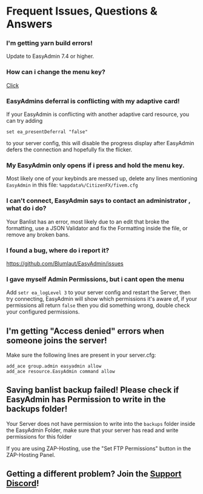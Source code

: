 # Frequent Issues, Questions & Answers

### I'm getting yarn build errors!

Update to EasyAdmin 7.4 or higher.

### How can i change the menu key?

[Click](keybind.md)

### EasyAdmins deferral is conflicting with my adaptive card!

If your EasyAdmin is conflicting with another adaptive card resource, you can try adding
```
set ea_presentDeferral "false"
```
to your server config, this will disable the progress display after EasyAdmin defers the connection and hopefully fix the flicker.

### My EasyAdmin only opens if i press and hold the menu key.

Most likely one of your keybinds are messed up, delete any lines mentioning `EasyAdmin` in this file: `%appdata%/CitizenFX/fivem.cfg`

### I can't connect, EasyAdmin says to contact an administrator , what do i do?

Your Banlist has an error, most likely due to an edit that broke the formatting, use a JSON Validator and fix the Formatting inside the file, or remove any broken bans.


### I found a bug, where do i report it?

https://github.com/Blumlaut/EasyAdmin/issues

### I gave myself Admin Permissions, but i cant open the menu

Add `setr ea_logLevel 3` to your server config and restart the Server, then try connecting, EasyAdmin will show which permissions it's aware of, if your permissions all return `false` then you did something wrong, double check your configured permissions.

## I'm getting "Access denied" errors when someone joins the server!
Make sure the following lines are present in your server.cfg:
```
add_ace group.admin easyadmin allow
add_ace resource.EasyAdmin command allow
```

## Saving banlist backup failed! Please check if EasyAdmin has Permission to write in the backups folder!

Your Server does not have permission to write into the `backups` folder inside the EasyAdmin Folder, make sure that your server has read and write permissions for this folder

If you are using ZAP-Hosting, use the "Set FTP Permissions" button in the ZAP-Hosting Panel.

## Getting a different problem? Join the [Support Discord](https://discord.gg/qq82ZU36XZ)! 
